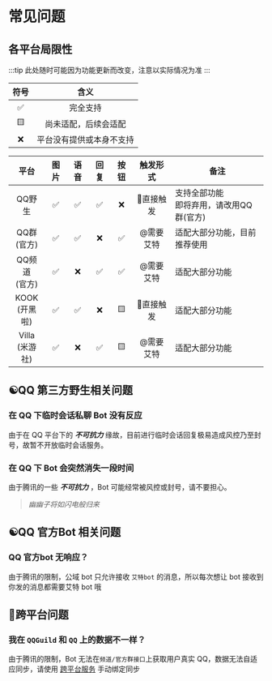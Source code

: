 # 常见问题

## 各平台局限性

:::tip
此处随时可能因为功能更新而改变，注意以实际情况为准
:::

| 符号  |           含义           |
| :---: | :----------------------: |
|   ✅   |         完全支持         |
|   🟨   |   尚未适配，后续会适配   |
|   ❌   | 平台没有提供或本身不支持 |

|        平台        | 图片  | 语音  | 回复  | 按钮  | 触发形式  | 备注                                                                |
| :----------------: | :---: | :---: | :---: | :---: | :-------: | ------------------------------------------------------------------- |
|       QQ野生       |   ✅   |   ✅   |   ✅   |   ❌   | 🐝直接触发 | 支持全部功能<Badge type="warning" text="已弃用" vertical="top" /><br/>即将弃用，请改用QQ群(官方)                         |
|  QQ群<br/>(官方)   |   ✅   |   ✅   |   ❌   |   ✅   | @需要艾特 | 适配大部分功能，目前推荐使用                                        |
| QQ频道<br/>(官方)  |   ✅   |   ❌   |   ✅   |   ✅   | @需要艾特 | 适配大部分功能                                                      |
| KOOK<br/>(开黑啦)  |   ✅   |   ✅   |   ❌   |   🟨   | 🐝直接触发 | 适配大部分功能                                                      |
| Villa<br/>(米游社) |   ✅   |   ❌   |   ✅   |   🟨   | @需要艾特 | 适配大部分功能<Badge type="warning" text="已弃用" vertical="top" /> |

## ☯️QQ 第三方野生相关问题

### 在 QQ 下临时会话私聊 Bot 没有反应

由于在 QQ 平台下的 ***不可抗力*** 缘故，目前进行临时会话回复极易造成风控乃至封号，故暂不开放临时会话服务。

### 在 QQ 下 Bot 会突然消失一段时间

由于腾讯的一些 ***不可抗力*** ，Bot 可能经常被风控或封号，请不要担心。

> *幽幽子将如闪电般归来*

## ☯️QQ 官方Bot 相关问题

### QQ 官方bot 无响应？

由于腾讯的限制，公域 bot 只允许接收 `艾特bot` 的消息，所以每次想让 bot 接收到你发的消息都需要艾特 bot 哦

## 🐝跨平台问题

### 我在 `QQGuild` 和 `QQ` 上的数据不一样？

由于腾讯的限制，Bot 无法在`频道/官方群接口`上获取用户真实 QQ，数据无法自适应同步，请使用 [跨平台服务](../function/admin/platform.md) 手动绑定同步
